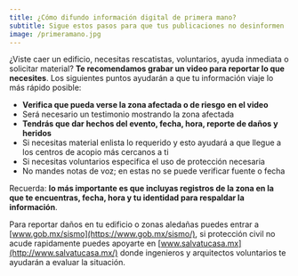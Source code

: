 ```yaml
---
title: ¿Cómo difundo información digital de primera mano?
subtitle: Sigue estos pasos para que tus publicaciones no desinformen
image: /primeramano.jpg
---
```


¿Viste caer un edificio, necesitas rescatistas, voluntarios, ayuda inmediata o solicitar material? **Te recomendamos grabar un video para reportar lo que necesites**. Los siguientes puntos ayudarán a que tu información viaje lo más rápido posible:

* **Verifica que pueda verse la zona afectada o de riesgo en el video**
* Será necesario un testimonio mostrando la zona afectada
* **Tendrás que dar hechos del evento, fecha, hora, reporte de daños y heridos**
* Si necesitas material enlista lo requerido y esto ayudará a que llegue a los centros de acopio más cercanos a ti
* Si necesitas voluntarios especifica el uso de protección necesaria
* No mandes notas de voz; en estas no se puede verificar fuente o fecha

Recuerda: **lo más importante es que incluyas registros de la zona en la que te encuentras, fecha, hora y tu identidad para respaldar la información**.

Para reportar daños en tu edificio o zonas aledañas puedes entrar a [www.gob.mx/sismo](https://www.gob.mx/sismo/), si protección civil no acude rapidamente puedes apoyarte en [www.salvatucasa.mx](http://www.salvatucasa.mx/) donde ingenieros y arquitectos voluntarios te ayudarán a evaluar la situación.
